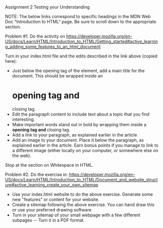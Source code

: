 Assignment 2 Testing your Understanding

NOTE: The below links correspond to specific headings in the MDN Web Doc "Introduction to HTML" page. Be sure to scroll down to the appropriate section.


Problem #1.  Do the activity on https://developer.mozilla.org/en-US/docs/Learn/HTML/Introduction_to_HTML/Getting_started#active_learning_adding_some_features_to_an_html_document

Turn in your index.html file and the edits described in the link above (copied here):

+ Just below the opening tag of the <body> element, add a main title for the document. This should be wrapped inside an <h1> opening tag and </h1> closing tag.
+ Edit the paragraph content to include text about a topic that you find interesting.
+ Make important words stand out in bold by wrapping them inside a <strong> opening tag and </strong> closing tag.
+ Add a link to your paragraph, as explained earlier in the article
+ Add an image to your document. Place it below the paragraph, as explained earlier in the article. Earn bonus points if you manage to link to a different image (either locally on your computer, or somewhere else on the web).

Stop at the section on Whitespace in HTML.

Problem #2. Do the exercise in: https://developer.mozilla.org/en-US/docs/Learn/HTML/Introduction_to_HTML/Document_and_website_structure#active_learning_create_your_own_sitemap

+ Use your index.html website to do the above exercise. Generate some new "features" or content for your website.
+ Create a sitemap following the above exercise. You can hand draw this or use your preferred drawing software
+ Turn in your sitemap of your small webpage with a few different subpages -- Turn it in a PDF format.
